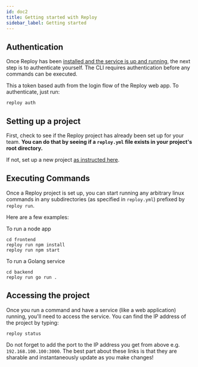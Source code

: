```yaml
---
id: doc2
title: Getting started with Reploy
sidebar_label: Getting started
---
```

## Authentication

Once Reploy has been [installed and the service is up and running](doc1.md), the next step is to authenticate yourself. The CLI requires authentication before any commands can be executed.

This a token based auth from the login flow of the Reploy web app. To authenticate, just run:

```
reploy auth
```

## Setting up a project

First, check to see if the Reploy project has already been set up for your team. **You can do that by seeing if a `reploy.yml` file exists in your project's root directory.**

If not, set up a new project [as instructed here](doc3.md).


## Executing Commands

Once a Reploy project is set up, you can start running any arbitrary linux commands in any subdirectories (as specified in `reploy.yml`) prefixed by `reploy run`.

Here are a few examples:

To run a node app
```
cd frontend
reploy run npm install
reploy run npm start
```
To run a Golang service
```
cd backend
reploy run go run .
```

## Accessing the project

Once you run a command and have a service (like a web application) running, you'll need to access the service. You can find the IP address of the project by typing:

```
reploy status
```

Do not forget to add the port to the IP address you get from above e.g. `192.168.100.100:3000`. The best part about these links is that they are sharable and instantaneously update as you make changes!